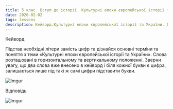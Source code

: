 ```yaml
---
title: 5 клас. Вступ до історії. Культурні епохи європейської історії та України
date: 2020-02-02
tags: lessons
description: Кейворд.Культурні епохи європейської історії та України. Дана тема складна для учнів 5 класу, але це лише ознайомлення і в наступних класах ці знання спливуть в пам"яті.
---
```


Кейворд

Підстав необхідні літери замість цифр та дізнайся основні терміни та поняття з теми «Культурні епохи європейської історії та України». Слова розташовані в горизонтальному та вертикальному положенні. Зверни увагу, що два слова вже внесено в кейворд і біля кожної букви є цифра, залишається лише під такі ж самі цифри підставити букви.

![Imgur](https://i.imgur.com/EWzt53H.png)

Відповідь

![Imgur](https://i.imgur.com/lOcejLc.png)



